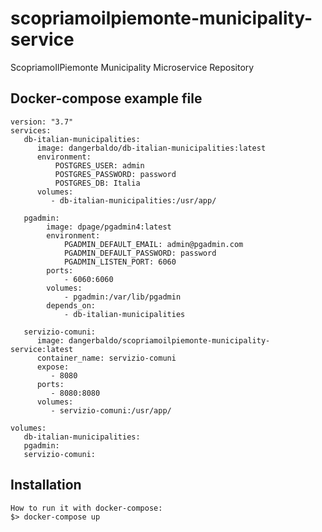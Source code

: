 # scopriamoilpiemonte-municipality-service
ScopriamoIlPiemonte Municipality Microservice Repository

## Docker-compose example file
<pre><code>version: "3.7"
services:
   db-italian-municipalities:
      image: dangerbaldo/db-italian-municipalities:latest
      environment:
          POSTGRES_USER: admin
          POSTGRES_PASSWORD: password
          POSTGRES_DB: Italia
      volumes:
         - db-italian-municipalities:/usr/app/

   pgadmin:
        image: dpage/pgadmin4:latest
        environment:
            PGADMIN_DEFAULT_EMAIL: admin@pgadmin.com
            PGADMIN_DEFAULT_PASSWORD: password
            PGADMIN_LISTEN_PORT: 6060
        ports:
            - 6060:6060
        volumes:
            - pgadmin:/var/lib/pgadmin
        depends_on:
            - db-italian-municipalities
   
   servizio-comuni:
      image: dangerbaldo/scopriamoilpiemonte-municipality-service:latest
      container_name: servizio-comuni
      expose: 
         - 8080
      ports:
         - 8080:8080
      volumes:
         - servizio-comuni:/usr/app/

volumes:
   db-italian-municipalities:
   pgadmin:
   servizio-comuni:
</code></pre>
## Installation
<pre><code>How to run it with docker-compose:
$> docker-compose up
</code></pre>
